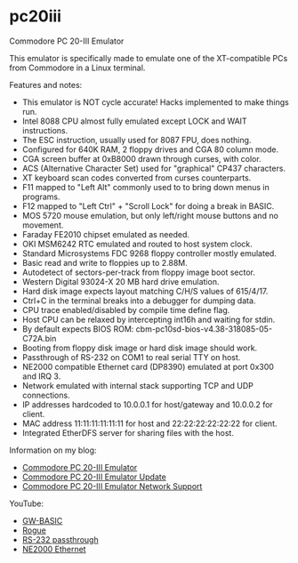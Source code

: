 # pc20iii
Commodore PC 20-III Emulator

This emulator is specifically made to emulate one of the XT-compatible PCs from Commodore in a Linux terminal.

Features and notes:
* This emulator is NOT cycle accurate! Hacks implemented to make things run.
* Intel 8088 CPU almost fully emulated except LOCK and WAIT instructions.
* The ESC instruction, usually used for 8087 FPU, does nothing.
* Configured for 640K RAM, 2 floppy drives and CGA 80 column mode.
* CGA screen buffer at 0xB8000 drawn through curses, with color.
* ACS (Alternative Character Set) used for "graphical" CP437 characters.
* XT keyboard scan codes converted from curses counterparts.
* F11 mapped to "Left Alt" commonly used to to bring down menus in programs.
* F12 mapped to "Left Ctrl" + "Scroll Lock" for doing a break in BASIC.
* MOS 5720 mouse emulation, but only left/right mouse buttons and no movement.
* Faraday FE2010 chipset emulated as needed.
* OKI MSM6242 RTC emulated and routed to host system clock.
* Standard Microsystems FDC 9268 floppy controller mostly emulated.
* Basic read and write to floppies up to 2.88M.
* Autodetect of sectors-per-track from floppy image boot sector.
* Western Digital 93024-X 20 MB hard drive emulation.
* Hard disk image expects layout matching C/H/S values of 615/4/17.
* Ctrl+C in the terminal breaks into a debugger for dumping data.
* CPU trace enabled/disabled by compile time define flag.
* Host CPU can be relaxed by intercepting int16h and waiting for stdin.
* By default expects BIOS ROM: cbm-pc10sd-bios-v4.38-318085-05-C72A.bin
* Booting from floppy disk image or hard disk image should work.
* Passthrough of RS-232 on COM1 to real serial TTY on host.
* NE2000 compatible Ethernet card (DP8390) emulated at port 0x300 and IRQ 3.
* Network emulated with internal stack supporting TCP and UDP connections.
* IP addresses hardcoded to 10.0.0.1 for host/gateway and 10.0.0.2 for client.
* MAC address 11:11:11:11:11:11 for host and 22:22:22:22:22:22 for client.
* Integrated EtherDFS server for sharing files with the host.

Information on my blog:
* [Commodore PC 20-III Emulator](https://kobolt.github.io/article-232.html)
* [Commodore PC 20-III Emulator Update](https://kobolt.github.io/article-234.html)
* [Commodore PC 20-III Emulator Network Support](https://kobolt.github.io/article-237.html)

YouTube:
* [GW-BASIC](https://www.youtube.com/watch?v=PFVnMGIvJB8)
* [Rogue](https://www.youtube.com/watch?v=a-5ppUwTYrw)
* [RS-232 passthrough](https://www.youtube.com/watch?v=IQRhXtzYWrA)
* [NE2000 Ethernet](https://www.youtube.com/watch?v=1M6w4Fwq4uA)

